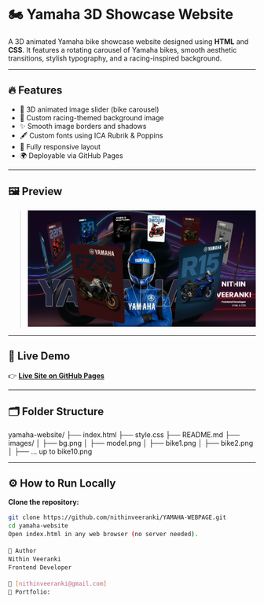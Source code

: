 # 🏍️ Yamaha 3D Showcase Website

A 3D animated Yamaha bike showcase website designed using **HTML** and **CSS**. It features a rotating carousel of Yamaha bikes, smooth aesthetic transitions, stylish typography, and a racing-inspired background.

---

## 🔥 Features

- 🔄 3D animated image slider (bike carousel)
- 🎨 Custom racing-themed background image
- ✨ Smooth image borders and shadows
- 🖋️ Custom fonts using ICA Rubrik & Poppins
- 📱 Fully responsive layout
- 🌍 Deployable via GitHub Pages

---

## 🖼️ Preview

>  
> ![Preview](images/preview.png)

---

## 🚀 Live Demo

👉 **[Live Site on GitHub Pages](https://github.com/nithinveeranki/YAMAHA-WEBPAGE)**

---

## 🗂️ Folder Structure
yamaha-website/
├── index.html
├── style.css
├── README.md
├── images/
│ ├── bg.png
│ ├── model.png
│ ├── bike1.png
│ ├── bike2.png
│ ├── ... up to bike10.png


---

## ⚙️ How to Run Locally
 **Clone the repository:**
   ```bash
   git clone https://github.com/nithinveeranki/YAMAHA-WEBPAGE.git
   cd yamaha-website
   Open index.html in any web browser (no server needed).

👤 Author
Nithin Veeranki
Frontend Developer

📧 [nithinveeranki@gmail.com]
💼 Portfolio:
   
